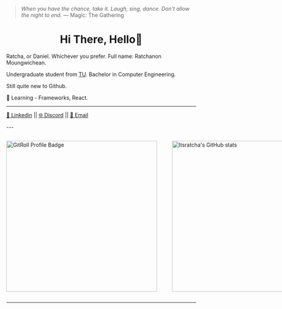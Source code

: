 > *When you have the chance, take it. Laugh, sing, dance. Don’t allow the night to end.*
> — Magic: The Gathering

<h1 align="center">Hi There, Hello👋</h1>
Ratcha, or Daniel. Whichever you prefer. 
Full name: Ratchanon Moungwichean.


Undergraduate student from [TU](https://tu.ac.th/). Bachelor in Computer Engineering.

Still quite new to Github.

📝 Learning - Frameworks, React.

---
[💼 Linkedin](https://www.linkedin.com/in/ratchanon-moungwichean-18913b376/) || [🌐 Discord](https://discordapp.com/users/its_ratcha) || [📧 Email](mailto:RatchaM.Work@gmail.com)

---<div style="display: flex; align-items: center; gap: 20px;">
  <a href="https://gitroll.io/profile/uNFcN077G0fc3eBDJyqvPczcd0mk2" target="_blank">
    <img 
      src="https://gitroll.io/api/badges/profiles/v1/uNFcN077G0fc3eBDJyqvPczcd0mk2?theme=dark" 
      alt="GitRoll Profile Badge"
      style="width: 400px; height: auto;"/>
  </a>

  <img 
    src="https://github-readme-stats.vercel.app/api?username=Itsratcha&show_icons=true&theme=radical"
    alt="Itsratcha's GitHub stats"
    style="width: 400px; height: auto;"/>
</div>

---

